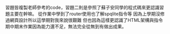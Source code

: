 習題皆複製老師參考的code，習題二則是參照了蘇子安同學的程式碼來更認識習題主要在幹嘛。
從作業中學到了router使用也了解spqlite指令等
因為上學期沒修過網頁設計所以這學期對我來說很艱難 但也因為這樣更認識了HTML架構與指令
期中期末作業因為能力還不足，無法完全從無到有做出成果。
